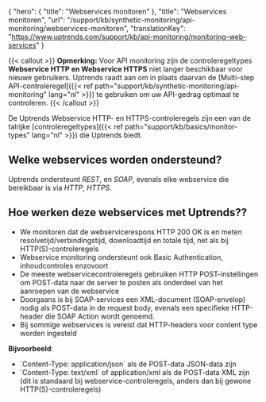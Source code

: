 {
  "hero": {
    "title": "Webservices monitoren"
  },
  "title": "Webservices monitoren",
  "url": "/support/kb/synthetic-monitoring/api-monitoring/webservices-monitoren",
  "translationKey": "https://www.uptrends.com/support/kb/api-monitoring/monitoring-web-services"
}

{{< callout >}} **Opmerking:** Voor API monitoring zijn de controleregeltypes **Webservice HTTP en Webservice HTTPS** niet langer beschikbaar voor nieuwe gebruikers. Uptrends raadt aan om in plaats daarvan de [Multi-step API-controleregel]({{< ref path="support/kb/synthetic-monitoring/api-monitoring" lang="nl" >}}) te gebruiken om uw API-gedrag optimaal te controleren. {{< /callout >}}

De Uptrends Webservice HTTP- en HTTPS-controleregels zijn een van de talrijke [controleregeltypes]({{< ref path="support/kb/basics/monitor-types" lang="nl" >}}) die Uptrends biedt. 

## Welke webservices worden ondersteund?

Uptrends ondersteunt *REST*, en *SOAP*, evenals elke webservice die bereikbaar is via *HTTP*, *HTTPS*.

## Hoe werken deze webservices met Uptrends??

-   We monitoren dat de webservicerespons HTTP 200 OK is en meten resolvetijd/verbindingstijd, downloadtijd en totale tijd, net als bij HTTP(S)-controleregels  
-   Webservice monitoring ondersteunt ook Basic Authentication, inhoudcontroles enzovoort  
-   De meeste webservicecontroleregels gebruiken HTTP POST-instellingen om POST-data naar de server te posten als onderdeel van het aanroepen van de webservice  
-   Doorgaans is bij SOAP-services een XML-document (SOAP-envelop) nodig als POST-data in de request body, evenals een specifieke HTTP-header die SOAP Action wordt genoemd.  
-   Bij sommige webservices is vereist dat HTTP-headers voor content type worden ingesteld

**Bijvoorbeeld**:

-   \`Content-Type: application/json\` als de POST-data JSON-data zijn  
-   \`Content-Type: text/xml\` of application/xml als de POST-data XML zijn (dit is standaard bij webservice-controleregels, anders dan bij gewone HTTP(S)-controleregels)

